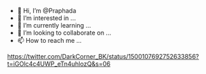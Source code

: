 - 👋 Hi, I’m @Praphada
- 👀 I’m interested in ...
- 🌱 I’m currently learning ...
- 💞️ I’m looking to collaborate on ...
- 📫 How to reach me ...

<!---
Praphada/Praphada is a ✨ special ✨ repository because its `README.md` (this file) appears on your GitHub profile.
You can click the Preview link to take a look at your changes.
--->
https://twitter.com/DarkCorner_BK/status/1500107692752633856?t=iGOlc4c4UWP_eTn4uhlozQ&s=06
